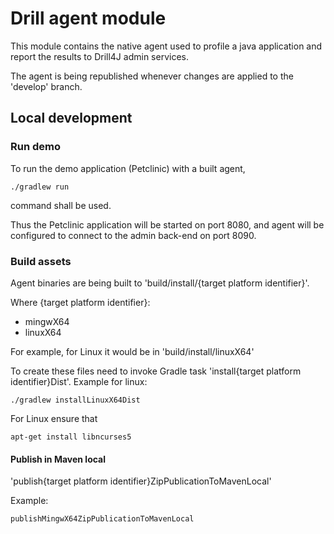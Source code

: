 # Drill agent module

This module contains the native agent used to profile a java application and report 
the results to Drill4J admin services.

The agent is being republished whenever changes are applied to the 'develop' branch.

## Local development

### Run demo
To run the demo application (Petclinic) with a built agent,

    ./gradlew run 
command shall be used.

Thus the Petclinic application will be started on port 8080, and
agent will be configured to connect to the admin back-end on port 8090.


### Build assets 
Agent binaries are being built to 'build/install/{target platform identifier}'.

Where {target platform identifier}:
- mingwX64
- linuxX64

For example, for Linux it would be in 'build/install/linuxX64'

To create these files need to invoke Gradle task 'install{target platform identifier}Dist'. Example for linux:

    ./gradlew installLinuxX64Dist
For Linux ensure that 

    apt-get install libncurses5

#### Publish in Maven local

'publish{target platform identifier}ZipPublicationToMavenLocal'

Example:

    publishMingwX64ZipPublicationToMavenLocal

